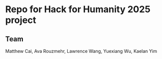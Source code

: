 # Repo for Hack for Humanity 2025 project

## Team
Matthew Cai, Ava Rouzmehr, Lawrence Wang, Yuexiang Wu, Kaelan Yim